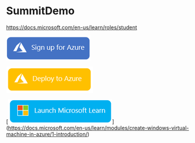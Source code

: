 # SummitDemo


https://docs.microsoft.com/en-us/learn/roles/student


[![Signup for Azure](https://github.com/rmendenhall1985/SummitDemo/blob/main/Images/SignUpForAzure.PNG?raw=true)](https://signup.azure.com/studentverification?offerType=1&correlationId=04A696E101FA66F83EE999D0002667D9)



[![Deploy to Azure](https://github.com/rmendenhall1985/SummitDemo/blob/main/Images/DeploytoAzure.PNG)](https://portal.azure.com/#create/Microsoft.Template/uri/https%3A%2F%2Fraw.githubusercontent.com%2FAzure%2Fazure-quickstart-templates%2Fmaster%2F101-storage-account-create%2Fazuredeploy.json)




[![Launch Microsoft Learn](https://github.com/rmendenhall1985/SummitDemo/blob/main/Images/LaunchMSLearn.PNG)] (https://docs.microsoft.com/en-us/learn/modules/create-windows-virtual-machine-in-azure/1-introduction/)
